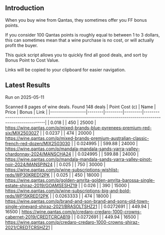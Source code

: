 ## Introduction

When you buy wine from Qantas, they sometimes offer you FF bonus points. 

If you consider 100 Qantas points is roughly equal to between 1 to 3 dollars, this can sometimes mean that a wine purchase is no cost, or will actually profit the buyer.

This quick script allows you to quickly find all good deals, and sort by Bonus Point to Cost Value.

Links will be copied to your clipboard for easier navigation.

## Latest Results

Run on 2025-05-11

Scanned 8 pages of wine deals.
Found 148 deals
|   Point Cost (c) | Name   |   Price |   Bonus | Link                                                                                                     |
|------------------|--------|---------|---------|----------------------------------------------------------------------------------------------------------|
|        0.018     |        |  450    |   25000 | https://wine.qantas.com/p/mixed-brands-blue-pyrenees-premium-red-six/MIX2503027                          |
|        0.0237    |        |  474    |   20000 | https://wine.qantas.com/p/mixed-brands-premium-australian-classic-french-red-dozen/MIX2503030            |
|        0.024995  |        |  599.88 |   24000 | https://wine.qantas.com/p/mandala-mandala-sands-yarra-valley-chardonnay-2024/MANSCHA24                   |
|        0.024995  |        |  599.88 |   24000 | https://wine.qantas.com/p/mandala-mandala-sands-yarra-valley-pinot-noir-2024/MANSPIN24                   |
|        0.025     |        |  750    |   30000 | https://wine.qantas.com/p/wine-subscriptions-wishlist-reds/WP30KRED12PK                                  |
|        0.025     |        |  450    |   18000 | https://wine.qantas.com/p/golden-amrita-golden-amrita-barossa-single-estate-shiraz-2019/GOAMSESHZ19      |
|        0.026     |        |  390    |   15000 | https://wine.qantas.com/p/wine-subscriptions-big-and-bold-reds/WP15KRED12PK                              |
|        0.0263333 |        |  474    |   18000 | https://wine.qantas.com/p/brand-and-son-brand-and-sons-old-town-single-vineyard-shiraz-2021/BRASOLTSHZ21 |
|        0.0272691 |        |  449.94 |   16500 | https://wine.qantas.com/p/credaro-credaro-1000-crowns-cabernet-2019/CREDTCRCAB19                         |
|        0.0272691 |        |  449.94 |   16500 | https://wine.qantas.com/p/credaro-credaro-1000-crowns-shiraz-2021/CREDTCRSHZ21                           |

